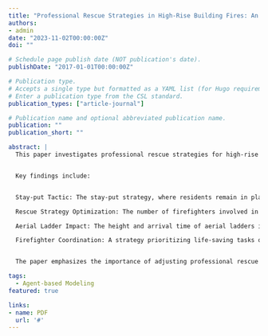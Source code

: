 ```yaml
---
title: "Professional Rescue Strategies in High-Rise Building Fires: An Agent-based Modeling Analysis"
authors:
- admin
date: "2023-11-02T00:00:00Z"
doi: ""

# Schedule page publish date (NOT publication's date).
publishDate: "2017-01-01T00:00:00Z"

# Publication type.
# Accepts a single type but formatted as a YAML list (for Hugo requirements).
# Enter a publication type from the CSL standard.
publication_types: ["article-journal"]

# Publication name and optional abbreviated publication name.
publication: ""
publication_short: ""

abstract: |
  This paper investigates professional rescue strategies for high-rise building fires through agent-based modeling (ABM), using the Grenfell Tower fire as a case study. The research explores how different rescue strategies, such as the "stay-put" tactic and firefighter distribution, impact casualties and the number of rescued individuals during such fires. The study constructs a 3D ABM simulation, modeling both internal evacuation behaviors and external rescue operations to simulate realistic scenarios.


  Key findings include:


  Stay-put Tactic: The stay-put strategy, where residents remain in place during a fire, leads to higher casualties. This finding supports previous research questioning the efficacy of this approach in modern high-rise buildings.

  Rescue Strategy Optimization: The number of firefighters involved in life-saving tasks significantly affects the outcomes. Increasing the proportion of firefighters assigned to rescue operations leads to a reduction in fatalities and injuries.

  Aerial Ladder Impact: The height and arrival time of aerial ladders influence rescue effectiveness. Aerial ladders reaching higher floors and arriving sooner increase the number of lives saved, though premature deployment can disrupt residents' self-evacuation efforts.

  Firefighter Coordination: A strategy prioritizing life-saving tasks over fire suppression proves more effective in saving lives, highlighting the need for optimized coordination among rescue teams.


  The paper emphasizes the importance of adjusting professional rescue strategies based on fire dynamics to enhance evacuation outcomes and reduce casualties.

tags:
  - Agent-based Modeling
featured: true

links:
- name: PDF
  url: '#'
---
```

